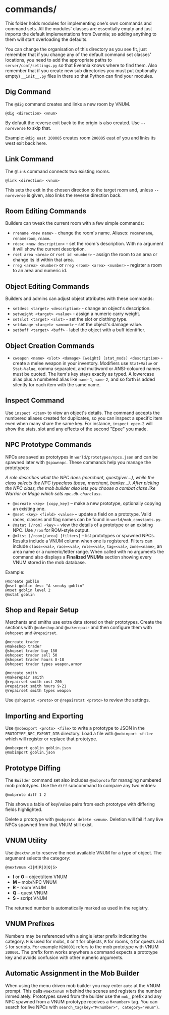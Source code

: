 # commands/

This folder holds modules for implementing one's own commands and
command sets. All the modules' classes are essentially empty and just
imports the default implementations from Evennia; so adding anything
to them will start overloading the defaults. 

You can change the organisation of this directory as you see fit, just
remember that if you change any of the default command set classes'
locations, you need to add the appropriate paths to
`server/conf/settings.py` so that Evennia knows where to find them.
Also remember that if you create new sub directories you must put
(optionally empty) `__init__.py` files in there so that Python can
find your modules.

## Dig Command

The `@dig` command creates and links a new room by VNUM.

```
@dig <direction> <vnum>
```

By default the reverse exit back to the origin is also created. Use
`--noreverse` to skip that.

Example: `@dig east 200005` creates room `200005` east of you and links
its west exit back here.

## Link Command

The `@link` command connects two existing rooms.

```
@link <direction> <vnum>
```

This sets the exit in the chosen direction to the target room and, unless
`--noreverse` is given, also links the reverse direction back.

## Room Editing Commands

Builders can tweak the current room with a few simple commands:

* `rrename <new name>` - change the room's name. Aliases: `roomrename`,
  `renameroom`, `rname`.
* `rdesc <new description>` - set the room's description. With no
  argument it will show the current description.
* `rset area <area>` or `rset id <number>` - assign the room to an
  area or change its id within that area.
* `rreg <area> <number>` or `rreg <room> <area> <number>` - register a
  room to an area and numeric id.

## Object Editing Commands

Builders and admins can adjust object attributes with these commands:

* `setdesc <target> <description>` - change an object's description.
* `setweight <target> <value>` - assign a numeric carry weight.
* `setslot <target> <slot>` - set the slot or clothing type.
* `setdamage <target> <amount>` - set the object's damage value.
* `setbuff <target> <buff>` - label the object with a buff identifier.

## Object Creation Commands

* `cweapon <name> <slot> <damage> [weight] [stat_mods] <description>` - create a
  melee weapon in your inventory. Modifiers use `Stat+Value` or `Stat-Value`, comma separated,
  and multiword or ANSI-coloured names must be quoted. The item's key stays
  exactly as typed. A
  lowercase alias plus a numbered alias like `name-1`, `name-2`, and so forth is
  added silently for each item with the same name.

## Inspect Command

Use `inspect <item>` to view an object's details. The command accepts the
numbered aliases created for duplicates, so you can inspect a specific item
even when many share the same key. For instance, `inspect epee-2` will show the
stats, slot and any effects of the second "Epee" you made.

## NPC Prototype Commands

NPCs are saved as prototypes in `world/prototypes/npcs.json` and can be
spawned later with `@spawnnpc`. These commands help you manage the prototypes:

*A role describes what the NPC does (merchant, questgiver...),*
*while the class selects the NPC typeclass (base, merchant, banker...).*
*After picking the NPC class, the mob builder also lets you choose a*
*combat class like Warrior or Mage which sets `npc.db.charclass`.*

* `@mcreate <key> [copy_key]` – make a new prototype, optionally copying an
  existing one.
* `@mset <key> <field> <value>` – update a field on a prototype. Valid races,
  classes and flag names can be found in `world/mob_constants.py`.
* `@mstat [/rom] <key>` – view the details of a prototype or an existing NPC. Use `/rom` for ROM-style output.
* `@mlist [/room|/area] [filters]` – list prototypes or spawned NPCs. Results
  include a VNUM column when one is registered. Filters can include
  `class=<val>`, `race=<val>`, `role=<val>`, `tag=<val>`, `zone=<name>`, an area
  name or a numeric/letter range. When called with no arguments the command
  also displays a **Finalized VNUMs** section showing every VNUM stored in the
  mob database.

Example:

```text
@mcreate goblin
@mset goblin desc "A sneaky goblin"
@mset goblin level 2
@mstat goblin
```

## Shop and Repair Setup

Merchants and smiths use extra data stored on their prototypes. Create the
sections with `@makeshop` and `@makerepair` and then configure them with
`@shopset` and `@repairset`.

```text
@mcreate trader
@makeshop trader
@shopset trader buy 150
@shopset trader sell 50
@shopset trader hours 8-18
@shopset trader types weapon,armor

@mcreate smith
@makerepair smith
@repairset smith cost 200
@repairset smith hours 9-21
@repairset smith types weapon
```

Use `@shopstat <proto>` or `@repairstat <proto>` to review the settings.


## Importing and Exporting

Use `@mobexport <proto> <file>` to write a prototype to JSON in the
`PROTOTYPE_NPC_EXPORT_DIR` directory. Load a file with
`@mobimport <file>` which will register or replace that prototype.

```text
@mobexport goblin goblin.json
@mobimport goblin.json
```

## Prototype Diffing

The `Builder` command set also includes `@mobproto` for managing
numbered mob prototypes. Use the `diff` subcommand to compare any two
entries:

```text
@mobproto diff 1 2
```

This shows a table of key/value pairs from each prototype with differing
fields highlighted.

Delete a prototype with `@mobproto delete <vnum>`. Deletion will fail if any
live NPCs spawned from that VNUM still exist.

## VNUM Utility

Use `@nextvnum` to reserve the next available VNUM for a type of object. The
argument selects the category:

```
@nextvnum <I|M|R|O|Q|S>
```

* **I** or **O** – object/item VNUM
* **M** – mob/NPC VNUM
* **R** – room VNUM
* **Q** – quest VNUM
* **S** – script VNUM

The returned number is automatically marked as used in the registry.

## VNUM Prefixes

Numbers may be referenced with a single letter prefix indicating the
category.  ``M`` is used for mobs, ``O`` or ``I`` for objects, ``R`` for rooms,
``Q`` for quests and ``S`` for scripts.  For example ``M200001`` refers to the
mob prototype with VNUM ``200001``.  The prefix form works anywhere a command
expects a prototype key and avoids confusion with other numeric arguments.

## Automatic Assignment in the Mob Builder

When using the menu driven mob builder you may enter ``auto`` at the VNUM
prompt. This calls ``@nextvnum M`` behind the scenes and registers the number
immediately.  Prototypes saved from the builder use the ``mob_`` prefix and any
NPC spawned from a VNUM prototype receives a ``M<number>`` tag.  You can search
for live NPCs with ``search_tag(key="M<number>", category="vnum")``.
